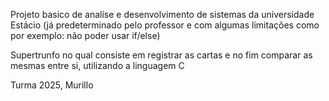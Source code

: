 Projeto basico de analíse e desenvolvimento de sistemas da universidade Estácio (já predeterminado pelo professor e com algumas limitações como por exemplo: não poder usar if/else)

Supertrunfo no qual consiste em registrar as cartas e no fim comparar as mesmas entre si, utilizando a linguagem C

Turma 2025, Murillo
